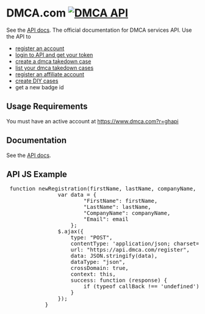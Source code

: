 # DMCA.com [![DMCA API](https://images.dmca.com/Badges/dmca-badge-w200-5x1-04.png)](https://www.dmca.com)
See the [API docs](https://app.swaggerhub.com/apis-docs/dmca/dmca-api/2.1.1).
The official documentation for DMCA services API.
Use the API to 
- [register an account](https://app.swaggerhub.com/apis-docs/dmca/dmca-api/2.1.1#/Public%20API/%2Fregister%2Fpost)
- [login to API and get your token](https://app.swaggerhub.com/apis-docs/dmca/dmca-api/2.1.1#/Public%20API/%2Flogin%2Fpost)
- [create a dmca takedown case](https://app.swaggerhub.com/apis-docs/dmca/dmca-api/2.1.1#/DMCA%20Takedowns%20Public%20API/%2FcreateCase%2Fpost)
- [list your dmca takedown cases](https://app.swaggerhub.com/apis-docs/dmca/dmca-api/2.1.1#/DMCA%20Takedowns%20Public%20API/%2FlistCases%2Fget)
- [register an affiliate account](https://app.swaggerhub.com/apis-docs/dmca/dmca-api/2.1.1#/DMCA.com%20Affiliate/%2FregisterAffiliate%2Fpost)
- [create DIY cases](https://app.swaggerhub.com/apis-docs/dmca/dmca-api/2.1.1#/DMCA%20DIY%20Cases/%2FcreateDIYCase%2Fpost)
- get a new badge id

## Usage Requirements

You must have an active account at https://www.dmca.com?r=ghapi

## Documentation

See the [API docs](https://app.swaggerhub.com/apis-docs/dmca/dmca-api/2.1.1).


## API JS Example

<pre> function newRegistration(firstName, lastName, companyName, email, callBack) {
                var data = {
                        "FirstName": firstName,
                        "LastName": lastName,
                        "CompanyName": companyName,
                        "Email": email
                    };
                $.ajax({
                    type: "POST",
                    contentType: 'application/json; charset=utf-8',
                    url: "https://api.dmca.com/register",
                    data: JSON.stringify(data),
                    dataType: "json",
                    crossDomain: true,
                    context: this,
                    success: function (response) {
                        if (typeof callBack !== 'undefined') { callBack(response); }
                    }
                });
            }</pre>
